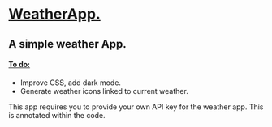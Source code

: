<h1><ins> WeatherApp. </ins></h1> 
<h2>A simple weather App.</h2>
<h4> <ins> To do: </ins></h4>
<ul> 
  <li>Improve CSS, add dark mode.</li>
  <li> Generate weather icons linked to current weather. </li>
</ul>

<p> This app requires you to provide your own API key for the weather app. This is annotated within the code. </p>
